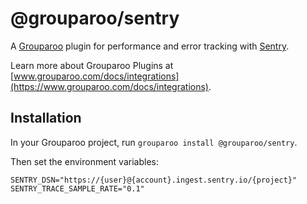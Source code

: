 # @grouparoo/sentry

A [Grouparoo](https://www.grouparoo.com) plugin for performance and error tracking with [Sentry](https://sentry.io).

Learn more about Grouparoo Plugins at [www.grouparoo.com/docs/integrations](https://www.grouparoo.com/docs/integrations).

## Installation

In your Grouparoo project, run `grouparoo install @grouparoo/sentry`.

Then set the environment variables:

```
SENTRY_DSN="https://{user}@{account}.ingest.sentry.io/{project}"
SENTRY_TRACE_SAMPLE_RATE="0.1"
```

